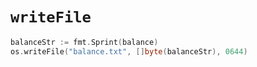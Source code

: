 # `writeFile`

```go
balanceStr := fmt.Sprint(balance)
os.writeFile("balance.txt", []byte(balanceStr), 0644)
```

